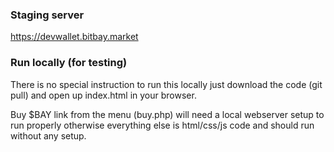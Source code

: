 ### Staging server
https://devwallet.bitbay.market

### Run locally (for testing)
There is no special instruction to run this locally
just download the code (git pull) and open up index.html in your browser.

Buy $BAY link from the menu (buy.php) will need a local webserver setup to run properly otherwise everything else is html/css/js code and should run without any setup.

